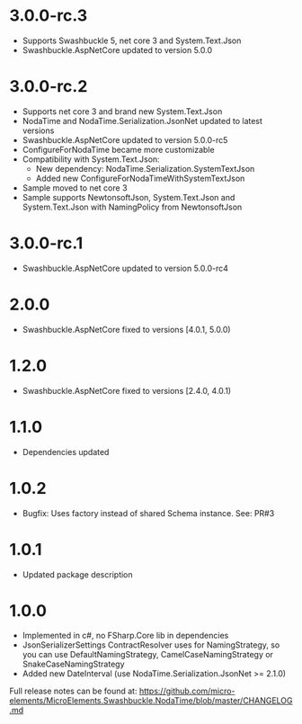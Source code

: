 # 3.0.0-rc.3
- Supports Swashbuckle 5, net core 3 and System.Text.Json
- Swashbuckle.AspNetCore updated to version 5.0.0

# 3.0.0-rc.2
- Supports net core 3 and brand new System.Text.Json
- NodaTime and NodaTime.Serialization.JsonNet updated to latest versions
- Swashbuckle.AspNetCore updated to version 5.0.0-rc5
- ConfigureForNodaTime became more customizable
- Compatibility with System.Text.Json:
  - New dependency: NodaTime.Serialization.SystemTextJson
  - Added new ConfigureForNodaTimeWithSystemTextJson
- Sample moved to net core 3
- Sample supports NewtonsoftJson, System.Text.Json and System.Text.Json with NamingPolicy from NewtonsoftJson

# 3.0.0-rc.1
- Swashbuckle.AspNetCore updated to version 5.0.0-rc4

# 2.0.0
- Swashbuckle.AspNetCore fixed to versions [4.0.1, 5.0.0)

# 1.2.0
- Swashbuckle.AspNetCore fixed to versions [2.4.0, 4.0.1)

# 1.1.0
- Dependencies updated

# 1.0.2
- Bugfix: Uses factory instead of shared Schema instance. See: PR#3

# 1.0.1
- Updated package description

# 1.0.0
- Implemented in c#, no FSharp.Core lib in dependencies
- JsonSerializerSettings ContractResolver uses for NamingStrategy, so you can use DefaultNamingStrategy, CamelCaseNamingStrategy or SnakeCaseNamingStrategy
- Added new DateInterval (use NodaTime.Serialization.JsonNet >= 2.1.0)

Full release notes can be found at: https://github.com/micro-elements/MicroElements.Swashbuckle.NodaTime/blob/master/CHANGELOG.md
